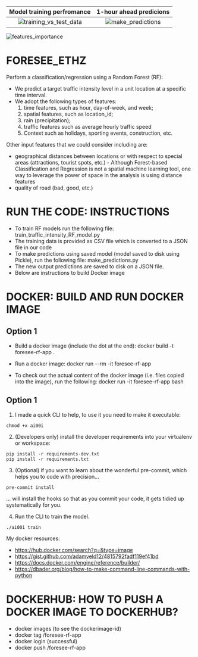 

Model training perfromance    |  1-hour ahead predicions 
:-------------------------:|:-------------------------:
![training_vs_test_data](https://user-images.githubusercontent.com/16349565/105021136-7dd22000-5a48-11eb-83a3-57ffb2b9101b.png)  | ![make_predictions](https://user-images.githubusercontent.com/16349565/105020775-08fee600-5a48-11eb-8e70-540e4a7c3ad3.png)


![features_importance](https://user-images.githubusercontent.com/16349565/105380381-1b2a8100-5c0e-11eb-905d-93724d82d553.png)


# FORESEE_ETHZ
Perform a classification/regression using a Random Forest (RF):
- We predict a target traffic intensity level in a unit location at a specific time interval. 
- We adopt the following types of features: 
  1) time features, such as hour, day-of-week, and week; 
  2) spatial features, such as location_id; 
  3) rain (precipitation); 
  4) traffic features such as average hourly traffic speed
  5) Context such as holidays, sporting events, construction, etc.  

Other input features that we could consider including are:
- geographical distances between locations or with respect to special areas (attractions, tourist spots, etc.) - Although Forest-based Classification and Regression is not a spatial machine learning tool, one way to leverage the power of space in the  analysis is using distance features
- quality of road (bad, good, etc.)

# RUN THE CODE: INSTRUCTIONS
- To train RF models run the following file: train_traffic_intensity_RF_model.py
- The training data is provided as CSV file which is converted to a JSON file in our code
- To make predictions using saved model (model saved to disk using Pickle), run the following file:  make_predictions.py
- The new output predictions are saved to disk on a JSON file.
- Below are instructions to build Docker image

# DOCKER: BUILD AND RUN DOCKER IMAGE
## Option 1
- Build a docker image (include the dot at the end): docker build -t foresee-rf-app .

- Run a docker image: docker run --rm -it foresee-rf-app

- To check out the actual content of the docker image (i.e. files copied into the image), run the following: docker run -it foresee-rf-app bash


## Option 1

1. I made a quick CLI to help, to use it you need to make it executable:
```
chmod +x ai00i
```

2. (Developers only) install the developer requirements into your virtualenv or workspace:
```
pip install -r requirements-dev.txt
pip install -r requirements.txt
```

3. (Optional) if you want to learn about the wonderful pre-commit, which helps you to code with precision...
```
pre-commit install
```
... will install the hooks so that as you commit your code, it gets tidied up systematically for you.

4. Run the CLI to train the model.
```
./ai00i train
```


My docker resources:
- https://hub.docker.com/search?q=&type=image
- https://gist.github.com/adamveld12/4815792fadf119ef41bd
- https://docs.docker.com/engine/reference/builder/
- https://dbader.org/blog/how-to-make-command-line-commands-with-python

# DOCKERHUB: HOW TO PUSH A DOCKER IMAGE TO DOCKERHUB?
- docker images (to see the dockerimage-id)
- docker tag <dockerimage-id> <dockerhub-user-id>/foresee-rf-app
- docker login (successful)
- docker push <dockerhub-id>/foresee-rf-app



